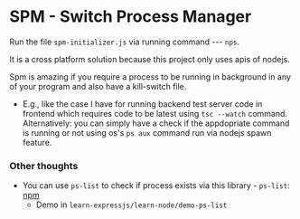 # SPM - Switch Process Manager

Run the file `spm-initializer.js` via running command --- `nps`.

It is a cross platform solution because this project only uses apis of nodejs.

Spm is amazing if you require a process to be running in background in any of your program and also have a kill-switch file.
- E.g.,  like the case I have for running backend test server code in frontend which requires code to be latest using `tsc --watch` command. Alternatively: you can simply have a check if the appdopriate command is running or not using os's `ps aux` command run via nodejs spawn feature.


### Other thoughts

- You can use `ps-list` to check if process exists via this library - `ps-list`: [npm](https://www.npmjs.com/package/ps-list)
  - Demo in `learn-expressjs/learn-node/demo-ps-list`
